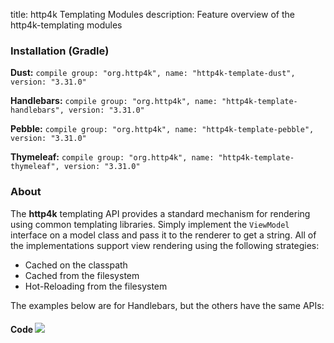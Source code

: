 title: http4k Templating Modules
description: Feature overview of the http4k-templating modules

### Installation (Gradle)
**Dust:** ```compile group: "org.http4k", name: "http4k-template-dust", version: "3.31.0"```

**Handlebars:** ```compile group: "org.http4k", name: "http4k-template-handlebars", version: "3.31.0"```

**Pebble:** ```compile group: "org.http4k", name: "http4k-template-pebble", version: "3.31.0"```

**Thymeleaf:** ```compile group: "org.http4k", name: "http4k-template-thymeleaf", version: "3.31.0"```

### About
The **http4k** templating API provides a standard mechanism for rendering using common templating libraries. Simply implement the `ViewModel` interface on a model class and pass it to the renderer to get a string. All of the implementations support view rendering using the following strategies:

* Cached on the classpath
* Cached from the filesystem
* Hot-Reloading from the filesystem

The examples below are for Handlebars, but the others have the same APIs:

#### Code  [<img class="octocat" src="/img/octocat-32.png"/>](https://github.com/http4k/http4k/blob/master/src/docs/guide/modules/templating/example.kt)

 <script src="https://gist-it.appspot.com/https://github.com/http4k/http4k/blob/master/src/docs/guide/modules/templating/example.kt"></script>

